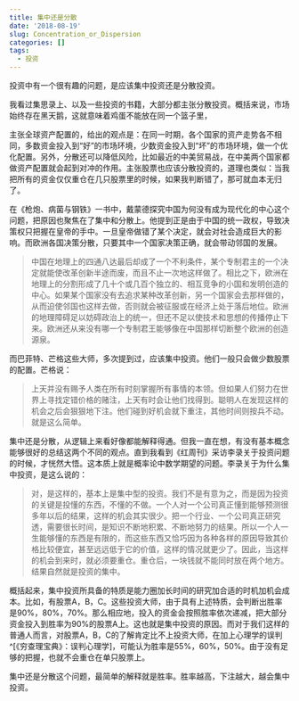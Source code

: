 ```yaml
---
title: 集中还是分散
date: '2018-08-19'
slug: Concentration_or_Dispersion
categories: []
tags:
  - 投资
---
```


投资中有一个很有趣的问题，是应该集中投资还是分散投资。

我看过集思录上、以及一些投资的书籍，大部分都主张分散投资。概括来说，市场始终存在黑天鹅，这就意味着鸡蛋不能放在同一个篮子里，

主张全球资产配置的，给出的观点是：在同一时期，各个国家的资产走势各不相同，多数资金投入到“好”的市场环境，少数资金投入到“坏”的市场环境，做一个优化配置。另外，分散还可以降低风险，比如最近的中美贸易战，在中美两个国家都做资产配置就会起到对冲的作用。主张股票也应该分散投资的，道理也类似：当我把所有的资金仅仅重仓在几只股票里的时候，如果我判断错了，那可就血本无归了。

在《枪炮、病菌与钢铁》一书中，戴蒙德探究中国为何没有成为现代化的中心这个问题，把原因也聚焦在了集中和分散上。他提到正是由于中国的统一政权，导致决策权只把握在皇帝的手中。一旦皇帝做错了某个决定，就会对社会造成巨大的影响。而欧洲各国决策分散，只要其中一个国家决策正确，就会带动邻国的发展。

> 中国在地理上的四通八达最后却成了一个不利条件，某个专制君主的一个决定就能使改革创新半途而废，而且不止一次地这样做了。相比之下，欧洲在地理上的分割形成了几十个或几百个独立的、相互竞争的小国和发明创造的中心。如果某个国家没有去追求某种改革创新，另一个国家会去那样做的，从而迫使邻国也这样去做，否则就会被征服或在经济上处于落后地位。欧洲的地理障碍足以妨碍政治上的统一，但还不足以使技术和思想的传播停止下来。欧洲还从来没有哪一个专制君王能够像在中国那样切断整个欧洲的创造源泉。

而巴菲特、芒格这些大师，多次提到过，应该集中投资。他们一般只会做少数股票的配置。芒格说：

> 上天并没有赐予人类在所有时刻掌握所有事情的本领。但如果人们努力在世界上寻找定错价格的赌注，上天有时会让他们找得到。聪明人在发现这样的机会之后会狠狠地下注。他们碰到好机会就下重注，其他时间则按兵不动。就是这么简单。

集中还是分散，从逻辑上来看好像都能解释得通。但我一直在想，有没有基本概念能够很好的总结这两个不同的观点。直到我看到《红周刊》采访李录关于投资问题的时候，才恍然大悟。这本质上就是概率论中数学期望的问题。李录关于为什么集中投资，是这么说的：

> 对，是这样的，基本上是集中型的投资。我们不是有意为之，而是因为投资的关键是投懂的东西，不懂的不做。一个人对一个公司真正懂到能够预测很多年以后的结果，这样的机会其实很少。把一个行业、一个公司真正研究透，需要很长时间，是知识不断地积累、不断地努力的结果。所以一个人一生能够懂的东西是有限的，而这些东西又恰巧因为各种各样的原因导致其价格比较便宜，甚至远远低于它的价值，这样的情况就更少了。因此，当这样的机会到来时，就必须要重仓。重仓后，一块钱就不能同时放在两个地方。结果自然就是投资的集中。

概括起来，集中投资所具备的特质是能力圈加长时间的研究加合适的时机加机会成本。比如，有股票A，B，C。这些投资大师，由于具有上述特质，会判断出胜率是90%，80%，70%。那么相应地，投入的资金会按照胜率依次递减，把大部分资金投入到胜率为90%的股票A上。这也就是集中投资的原因。而对于我们这样的普通人而言，对股票A，B，C的了解肯定比不上投资大师，在加上心理学的误判^[《穷查理宝典》：误判心理学]，可能认为胜率是55%，60%，50%。由于没有足够的把握，也就不会重仓在单只股票上。

集中还是分散这个问题，最简单的解释就是胜率。胜率越高，下注越大，越会集中投资。

